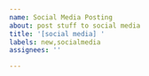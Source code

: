 ```yaml
---
name: Social Media Posting
about: post stuff to social media
title: '[social media] '
labels: new,socialmedia
assignees: ''

---
```


